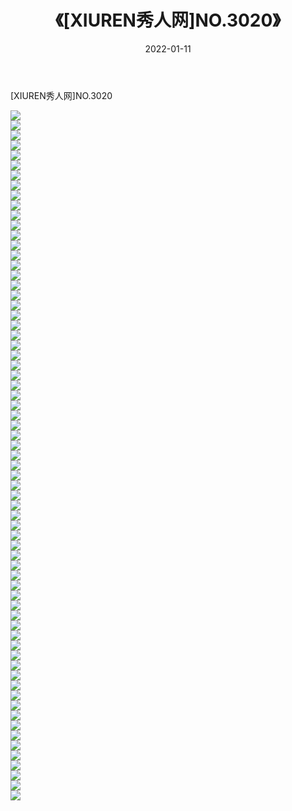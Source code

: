 ﻿---
layout: post
title:  《[XIUREN秀人网]NO.3020》
date:   2022-01-11
img: http://pic.660000.xyz/1:/秀人网/秀人网第04部分/[XIUREN秀人网]NO.3020/000.jpg
categories: [美女, 清纯, 唯美]
---

[XIUREN秀人网]NO.3020

 ![](http://pic.660000.xyz/1:/秀人网/秀人网第04部分/[XIUREN秀人网]NO.3020/001.jpg) <br>![](http://pic.660000.xyz/1:/秀人网/秀人网第04部分/[XIUREN秀人网]NO.3020/002.jpg) <br>![](http://pic.660000.xyz/1:/秀人网/秀人网第04部分/[XIUREN秀人网]NO.3020/003.jpg) <br>![](http://pic.660000.xyz/1:/秀人网/秀人网第04部分/[XIUREN秀人网]NO.3020/004.jpg) <br>![](http://pic.660000.xyz/1:/秀人网/秀人网第04部分/[XIUREN秀人网]NO.3020/005.jpg) <br>![](http://pic.660000.xyz/1:/秀人网/秀人网第04部分/[XIUREN秀人网]NO.3020/006.jpg) <br>![](http://pic.660000.xyz/1:/秀人网/秀人网第04部分/[XIUREN秀人网]NO.3020/007.jpg) <br>![](http://pic.660000.xyz/1:/秀人网/秀人网第04部分/[XIUREN秀人网]NO.3020/008.jpg) <br>![](http://pic.660000.xyz/1:/秀人网/秀人网第04部分/[XIUREN秀人网]NO.3020/009.jpg) <br>![](http://pic.660000.xyz/1:/秀人网/秀人网第04部分/[XIUREN秀人网]NO.3020/010.jpg) <br>![](http://pic.660000.xyz/1:/秀人网/秀人网第04部分/[XIUREN秀人网]NO.3020/011.jpg) <br>![](http://pic.660000.xyz/1:/秀人网/秀人网第04部分/[XIUREN秀人网]NO.3020/012.jpg) <br>![](http://pic.660000.xyz/1:/秀人网/秀人网第04部分/[XIUREN秀人网]NO.3020/013.jpg) <br>![](http://pic.660000.xyz/1:/秀人网/秀人网第04部分/[XIUREN秀人网]NO.3020/014.jpg) <br>![](http://pic.660000.xyz/1:/秀人网/秀人网第04部分/[XIUREN秀人网]NO.3020/015.jpg) <br>![](http://pic.660000.xyz/1:/秀人网/秀人网第04部分/[XIUREN秀人网]NO.3020/016.jpg) <br>![](http://pic.660000.xyz/1:/秀人网/秀人网第04部分/[XIUREN秀人网]NO.3020/017.jpg) <br>![](http://pic.660000.xyz/1:/秀人网/秀人网第04部分/[XIUREN秀人网]NO.3020/018.jpg) <br>![](http://pic.660000.xyz/1:/秀人网/秀人网第04部分/[XIUREN秀人网]NO.3020/019.jpg) <br>![](http://pic.660000.xyz/1:/秀人网/秀人网第04部分/[XIUREN秀人网]NO.3020/020.jpg) <br>![](http://pic.660000.xyz/1:/秀人网/秀人网第04部分/[XIUREN秀人网]NO.3020/021.jpg) <br>![](http://pic.660000.xyz/1:/秀人网/秀人网第04部分/[XIUREN秀人网]NO.3020/022.jpg) <br>![](http://pic.660000.xyz/1:/秀人网/秀人网第04部分/[XIUREN秀人网]NO.3020/023.jpg) <br>![](http://pic.660000.xyz/1:/秀人网/秀人网第04部分/[XIUREN秀人网]NO.3020/024.jpg) <br>![](http://pic.660000.xyz/1:/秀人网/秀人网第04部分/[XIUREN秀人网]NO.3020/025.jpg) <br>![](http://pic.660000.xyz/1:/秀人网/秀人网第04部分/[XIUREN秀人网]NO.3020/026.jpg) <br>![](http://pic.660000.xyz/1:/秀人网/秀人网第04部分/[XIUREN秀人网]NO.3020/027.jpg) <br>![](http://pic.660000.xyz/1:/秀人网/秀人网第04部分/[XIUREN秀人网]NO.3020/028.jpg) <br>![](http://pic.660000.xyz/1:/秀人网/秀人网第04部分/[XIUREN秀人网]NO.3020/029.jpg) <br>![](http://pic.660000.xyz/1:/秀人网/秀人网第04部分/[XIUREN秀人网]NO.3020/030.jpg) <br>![](http://pic.660000.xyz/1:/秀人网/秀人网第04部分/[XIUREN秀人网]NO.3020/031.jpg) <br>![](http://pic.660000.xyz/1:/秀人网/秀人网第04部分/[XIUREN秀人网]NO.3020/032.jpg) <br>![](http://pic.660000.xyz/1:/秀人网/秀人网第04部分/[XIUREN秀人网]NO.3020/033.jpg) <br>![](http://pic.660000.xyz/1:/秀人网/秀人网第04部分/[XIUREN秀人网]NO.3020/034.jpg) <br>![](http://pic.660000.xyz/1:/秀人网/秀人网第04部分/[XIUREN秀人网]NO.3020/035.jpg) <br>![](http://pic.660000.xyz/1:/秀人网/秀人网第04部分/[XIUREN秀人网]NO.3020/036.jpg) <br>![](http://pic.660000.xyz/1:/秀人网/秀人网第04部分/[XIUREN秀人网]NO.3020/037.jpg) <br>![](http://pic.660000.xyz/1:/秀人网/秀人网第04部分/[XIUREN秀人网]NO.3020/038.jpg) <br>![](http://pic.660000.xyz/1:/秀人网/秀人网第04部分/[XIUREN秀人网]NO.3020/039.jpg) <br>![](http://pic.660000.xyz/1:/秀人网/秀人网第04部分/[XIUREN秀人网]NO.3020/040.jpg) <br>![](http://pic.660000.xyz/1:/秀人网/秀人网第04部分/[XIUREN秀人网]NO.3020/041.jpg) <br>![](http://pic.660000.xyz/1:/秀人网/秀人网第04部分/[XIUREN秀人网]NO.3020/042.jpg) <br>![](http://pic.660000.xyz/1:/秀人网/秀人网第04部分/[XIUREN秀人网]NO.3020/043.jpg) <br>![](http://pic.660000.xyz/1:/秀人网/秀人网第04部分/[XIUREN秀人网]NO.3020/044.jpg) <br>![](http://pic.660000.xyz/1:/秀人网/秀人网第04部分/[XIUREN秀人网]NO.3020/045.jpg) <br>![](http://pic.660000.xyz/1:/秀人网/秀人网第04部分/[XIUREN秀人网]NO.3020/046.jpg) <br>![](http://pic.660000.xyz/1:/秀人网/秀人网第04部分/[XIUREN秀人网]NO.3020/047.jpg) <br>![](http://pic.660000.xyz/1:/秀人网/秀人网第04部分/[XIUREN秀人网]NO.3020/048.jpg) <br>![](http://pic.660000.xyz/1:/秀人网/秀人网第04部分/[XIUREN秀人网]NO.3020/049.jpg) <br>![](http://pic.660000.xyz/1:/秀人网/秀人网第04部分/[XIUREN秀人网]NO.3020/050.jpg) <br>![](http://pic.660000.xyz/1:/秀人网/秀人网第04部分/[XIUREN秀人网]NO.3020/051.jpg) <br>![](http://pic.660000.xyz/1:/秀人网/秀人网第04部分/[XIUREN秀人网]NO.3020/052.jpg) <br>![](http://pic.660000.xyz/1:/秀人网/秀人网第04部分/[XIUREN秀人网]NO.3020/053.jpg) <br>![](http://pic.660000.xyz/1:/秀人网/秀人网第04部分/[XIUREN秀人网]NO.3020/054.jpg) <br>![](http://pic.660000.xyz/1:/秀人网/秀人网第04部分/[XIUREN秀人网]NO.3020/055.jpg) <br>![](http://pic.660000.xyz/1:/秀人网/秀人网第04部分/[XIUREN秀人网]NO.3020/056.jpg) <br>![](http://pic.660000.xyz/1:/秀人网/秀人网第04部分/[XIUREN秀人网]NO.3020/057.jpg) <br>![](http://pic.660000.xyz/1:/秀人网/秀人网第04部分/[XIUREN秀人网]NO.3020/058.jpg) <br>![](http://pic.660000.xyz/1:/秀人网/秀人网第04部分/[XIUREN秀人网]NO.3020/059.jpg) <br>![](http://pic.660000.xyz/1:/秀人网/秀人网第04部分/[XIUREN秀人网]NO.3020/060.jpg) <br>![](http://pic.660000.xyz/1:/秀人网/秀人网第04部分/[XIUREN秀人网]NO.3020/061.jpg) <br>![](http://pic.660000.xyz/1:/秀人网/秀人网第04部分/[XIUREN秀人网]NO.3020/062.jpg) <br>![](http://pic.660000.xyz/1:/秀人网/秀人网第04部分/[XIUREN秀人网]NO.3020/063.jpg) <br>![](http://pic.660000.xyz/1:/秀人网/秀人网第04部分/[XIUREN秀人网]NO.3020/064.jpg) <br>![](http://pic.660000.xyz/1:/秀人网/秀人网第04部分/[XIUREN秀人网]NO.3020/065.jpg) <br>![](http://pic.660000.xyz/1:/秀人网/秀人网第04部分/[XIUREN秀人网]NO.3020/066.jpg) <br>![](http://pic.660000.xyz/1:/秀人网/秀人网第04部分/[XIUREN秀人网]NO.3020/067.jpg) <br>![](http://pic.660000.xyz/1:/秀人网/秀人网第04部分/[XIUREN秀人网]NO.3020/068.jpg) <br>![](http://pic.660000.xyz/1:/秀人网/秀人网第04部分/[XIUREN秀人网]NO.3020/069.jpg) <br>